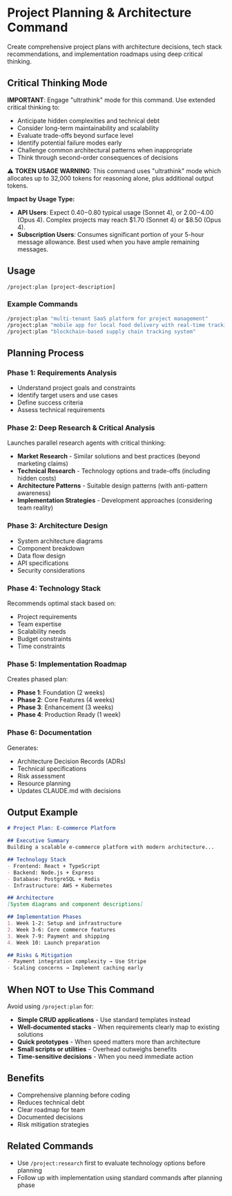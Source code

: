 # Project Planning & Architecture Command

Create comprehensive project plans with architecture decisions, tech stack recommendations, and implementation roadmaps using deep critical thinking.

## Critical Thinking Mode
**IMPORTANT**: Engage "ultrathink" mode for this command. Use extended critical thinking to:
- Anticipate hidden complexities and technical debt
- Consider long-term maintainability and scalability
- Evaluate trade-offs beyond surface level
- Identify potential failure modes early
- Challenge common architectural patterns when inappropriate
- Think through second-order consequences of decisions

⚠️ **TOKEN USAGE WARNING**: This command uses "ultrathink" mode which allocates up to 32,000 tokens for reasoning alone, plus additional output tokens.

**Impact by Usage Type:**
- **API Users**: Expect $0.40-$0.80 typical usage (Sonnet 4), or $2.00-$4.00 (Opus 4). Complex projects may reach $1.70 (Sonnet 4) or $8.50 (Opus 4).
- **Subscription Users**: Consumes significant portion of your 5-hour message allowance. Best used when you have ample remaining messages.

## Usage
```
/project:plan [project-description]
```

### Example Commands
```bash
/project:plan "multi-tenant SaaS platform for project management"
/project:plan "mobile app for local food delivery with real-time tracking"
/project:plan "blockchain-based supply chain tracking system"
```

## Planning Process

### Phase 1: Requirements Analysis
- Understand project goals and constraints
- Identify target users and use cases
- Define success criteria
- Assess technical requirements

### Phase 2: Deep Research & Critical Analysis
Launches parallel research agents with critical thinking:
- **Market Research** - Similar solutions and best practices (beyond marketing claims)
- **Technical Research** - Technology options and trade-offs (including hidden costs)
- **Architecture Patterns** - Suitable design patterns (with anti-pattern awareness)
- **Implementation Strategies** - Development approaches (considering team reality)

### Phase 3: Architecture Design
- System architecture diagrams
- Component breakdown
- Data flow design
- API specifications
- Security considerations

### Phase 4: Technology Stack
Recommends optimal stack based on:
- Project requirements
- Team expertise
- Scalability needs
- Budget constraints
- Time constraints

### Phase 5: Implementation Roadmap
Creates phased plan:
- **Phase 1**: Foundation (2 weeks)
- **Phase 2**: Core Features (4 weeks)
- **Phase 3**: Enhancement (3 weeks)
- **Phase 4**: Production Ready (1 week)

### Phase 6: Documentation
Generates:
- Architecture Decision Records (ADRs)
- Technical specifications
- Risk assessment
- Resource planning
- Updates CLAUDE.md with decisions

## Output Example

```markdown
# Project Plan: E-commerce Platform

## Executive Summary
Building a scalable e-commerce platform with modern architecture...

## Technology Stack
- Frontend: React + TypeScript
- Backend: Node.js + Express
- Database: PostgreSQL + Redis
- Infrastructure: AWS + Kubernetes

## Architecture
[System diagrams and component descriptions]

## Implementation Phases
1. Week 1-2: Setup and infrastructure
2. Week 3-6: Core commerce features
3. Week 7-9: Payment and shipping
4. Week 10: Launch preparation

## Risks & Mitigation
- Payment integration complexity → Use Stripe
- Scaling concerns → Implement caching early
```

## When NOT to Use This Command

Avoid using `/project:plan` for:
- **Simple CRUD applications** - Use standard templates instead
- **Well-documented stacks** - When requirements clearly map to existing solutions
- **Quick prototypes** - When speed matters more than architecture
- **Small scripts or utilities** - Overhead outweighs benefits
- **Time-sensitive decisions** - When you need immediate action

## Benefits
- Comprehensive planning before coding
- Reduces technical debt
- Clear roadmap for team
- Documented decisions
- Risk mitigation strategies

## Related Commands
- Use `/project:research` first to evaluate technology options before planning
- Follow up with implementation using standard commands after planning phase